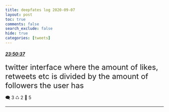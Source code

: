 ```yaml
---
title: deepfates log 2020-09-07
layout: post
toc: true
comments: false
search_exclude: false
hide: true
categories: [tweets]
---
```



#### <a href = "https://twitter.com/deepfates/status/1303209104102567937">*23:50:37*</a>

<font size="5">twitter interface where the amount of likes, retweets etc is divided by the amount of followers the user has</font>



🗨️ 3 ♺ 2 🤍  5   

---
    
            

